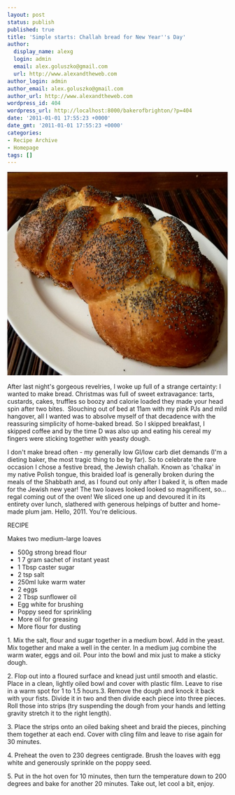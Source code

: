 ```yaml
---
layout: post
status: publish
published: true
title: 'Simple starts: Challah bread for New Year''s Day'
author:
  display_name: alexg
  login: admin
  email: alex.goluszko@gmail.com
  url: http://www.alexandtheweb.com
author_login: admin
author_email: alex.goluszko@gmail.com
author_url: http://www.alexandtheweb.com
wordpress_id: 404
wordpress_url: http://localhost:8000/bakerofbrighton/?p=404
date: '2011-01-01 17:55:23 +0000'
date_gmt: '2011-01-01 17:55:23 +0000'
categories:
- Recipe Archive
- Homepage
tags: []
---
```

<p><a href="/images/2011/01/P1010492-copy.jpg"><img class="alignnone size-medium wp-image-403" title="Braided challah" src="/images/2011/01/P1010492-copy-620x465.jpg" alt="Braided challah" width="620" height="465" /></a></p>
<p>After last night's gorgeous revelries, I woke up full of a strange certainty: I wanted to make bread. Christmas was full of sweet extravagance: tarts, custards, cakes, truffles so boozy and calorie loaded they made your head spin after two bites.  Slouching out of bed at 11am with my pink PJs and mild hangover, all I wanted was to absolve myself of that decadence with the reassuring simplicity of home-baked bread. So I skipped breakfast, I skipped coffee and by the time D was also up and eating his cereal my fingers were sticking together with yeasty dough.</p>
<p>I don't make bread often - my generally low GI/low carb diet demands (I'm a dieting baker, the most tragic thing to be by far). So to celebrate the rare occasion I chose a festive bread, the Jewish challah. Known as 'chalka' in my native Polish tongue, this braided loaf is generally broken during the meals of the Shabbath and, as I found out only after I baked it, is often made for the Jewish new year! The two loaves looked looked so magnificent, so... regal coming out of the oven! We sliced one up and devoured it in its entirety over lunch, slathered with generous helpings of butter and home-made plum jam. Hello, 2011. You're delicious.</p>
<p>RECIPE</p>
<p>Makes two medium-large loaves</p>
<ul>
<li>500g strong bread flour</li>
<li>1 7 gram sachet of instant yeast</li>
<li>1 Tbsp caster sugar</li>
<li>2 tsp salt</li>
<li>250ml luke warm water</li>
<li>2 eggs</li>
<li>2 Tbsp sunflower oil</li>
<li>Egg white for brushing</li>
<li>Poppy seed for sprinkling</li>
<li>More oil for greasing</li>
<li>More flour for dusting</li>
</ul>
<p>1. Mix the salt, flour and sugar together in a medium bowl. Add in the yeast. Mix together and make a well in the center. In a medium jug combine the warm water, eggs and oil. Pour into the bowl and mix just to make a sticky dough.</p>
<p>2. Flop out into a floured surface and knead just until smooth and elastic. Place in a clean, lightly oiled bowl and cover with plastic film. Leave to rise in a warm spot for 1 to 1.5 hours.3. Remove the dough and knock it back with your fists. Divide it in two and then divide each piece into three pieces. Roll those into strips (try suspending the dough from your hands and letting gravity stretch it to the right length).</p>
<p>3. Place the strips onto an oiled baking sheet and braid the pieces, pinching them together at each end. Cover with cling film and leave to rise again for 30 minutes.</p>
<p>4. Preheat the oven to 230 degrees centigrade. Brush the loaves with egg white and generously sprinkle on the poppy seed.</p>
<p>5. Put in the hot oven for 10 minutes, then turn the temperature down to 200 degrees and bake for another 20 minutes. Take out, let cool a bit, enjoy.</p>
